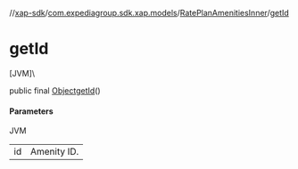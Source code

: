 //[xap-sdk](../../../index.md)/[com.expediagroup.sdk.xap.models](../index.md)/[RatePlanAmenitiesInner](index.md)/[getId](get-id.md)

# getId

[JVM]\

public final [Object](https://docs.oracle.com/javase/8/docs/api/java/lang/Object.html)[getId](get-id.md)()

#### Parameters

JVM

| | |
|---|---|
| id | Amenity ID. |
